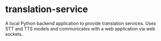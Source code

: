 # translation-service
A local Python backend application to provide translation services. Uses STT and TTS models and communicates with a web application via web sockets. 
